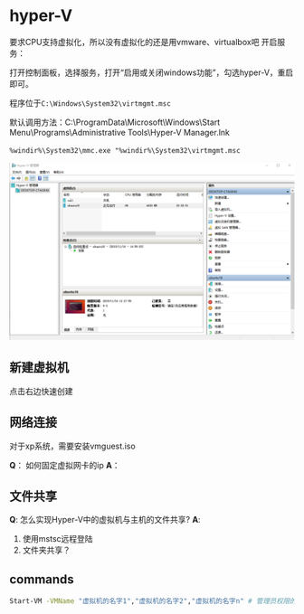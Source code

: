 # hyper-V



要求CPU支持虚拟化，所以没有虚拟化的还是用vmware、virtualbox吧
开启服务：

打开控制面板，选择服务，打开“启用或关闭windows功能”，勾选hyper-V，重启即可。

程序位于`C:\Windows\System32\virtmgmt.msc`

默认调用方法：C:\ProgramData\Microsoft\Windows\Start Menu\Programs\Administrative Tools\Hyper-V Manager.lnk

`%windir%\System32\mmc.exe "%windir%\System32\virtmgmt.msc`



![1574060835509](..\img\1574060835509.png)

## 新建虚拟机

点击右边快速创建

## 网络连接
对于xp系统，需要安装vmguest.iso

**Q**： 如何固定虚拟网卡的ip
**A**： 
## 文件共享
**Q**: 怎么实现Hyper-V中的虚拟机与主机的文件共享?
**A**: 
1. 使用mstsc远程登陆
2. 文件夹共享？


## commands
``` bash
Start-VM -VMName "虚拟机的名字1","虚拟机的名字2","虚拟机的名字n" # 管理员权限的powershell 中可以直接启动虚拟机，

```